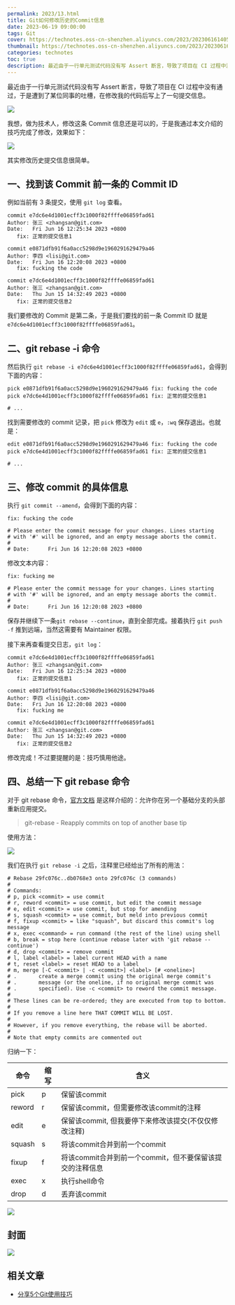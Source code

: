 ```yaml
---
permalink: 2023/13.html
title: Git如何修改历史的Commit信息
date: 2023-06-19 09:00:00
tags: Git
cover: https://technotes.oss-cn-shenzhen.aliyuncs.com/2023/20230616140555.png
thumbnail: https://technotes.oss-cn-shenzhen.aliyuncs.com/2023/20230616140555.png
categories: technotes
toc: true
description: 最近由于一行单元测试代码没有写 Assert 断言，导致了项目在 CI 过程中没有通过，于是遭到了某位同事的吐槽，在修改我的代码后写上了一句提交信息。我想，做为技术人，修改这条 Commit 信息还是可以的，于是我通过本文介绍的技巧完成了修改。
---
```


最近由于一行单元测试代码没有写 Assert 断言，导致了项目在 CI 过程中没有通过，于是遭到了某位同事的吐槽，在修改我的代码后写上了一句提交信息。

![](https://technotes.oss-cn-shenzhen.aliyuncs.com/2023/image-20230616132530909.png)

我想，做为技术人，修改这条 Commit 信息还是可以的，于是我通过本文介绍的技巧完成了修改，效果如下：

![](https://technotes.oss-cn-shenzhen.aliyuncs.com/2023/image-20230616133302759.png)

其实修改历史提交信息很简单。

<!-- more -->

## 一、找到该 Commit 前一条的 Commit ID

例如当前有 3 条提交，使用 `git log` 查看。

```
commit e7dc6e4d1001ecff3c1000f82ffffe06859fad61
Author: 张三 <zhangsan@git.com>
Date:   Fri Jun 16 12:25:34 2023 +0800
   fix: 正常的提交信息1

commit e0871dfb91f6a0acc5298d9e1960291629479a46
Author: 李四 <lisi@git.com>
Date:   Fri Jun 16 12:20:08 2023 +0800
   fix: fucking the code

commit e7dc6e4d1001ecff3c1000f82ffffe06859fad61
Author: 张三 <zhangsan@git.com>
Date:   Thu Jun 15 14:32:49 2023 +0800
   fix: 正常的提交信息2
```

我们要修改的 Commit 是第二条，于是我们要找的前一条 Commit ID 就是 `e7dc6e4d1001ecff3c1000f82ffffe06859fad61`。

## 二、git rebase -i 命令

然后执行 `git rebase -i e7dc6e4d1001ecff3c1000f82ffffe06859fad61`，会得到下面的内容：

```
pick e0871dfb91f6a0acc5298d9e1960291629479a46 fix: fucking the code
pick e7dc6e4d1001ecff3c1000f82ffffe06859fad61 fix: 正常的提交信息1

# ...
```

找到需要修改的 commit 记录，把 `pick` 修改为 `edit` 或 `e`，`:wq` 保存退出。也就是：

```
edit e0871dfb91f6a0acc5298d9e1960291629479a46 fix: fucking the code
pick e7dc6e4d1001ecff3c1000f82ffffe06859fad61 fix: 正常的提交信息1

# ...
```

## 三、修改 commit 的具体信息

执行 `git commit --amend`，会得到下面的内容：

```
fix: fucking the code

# Please enter the commit message for your changes. Lines starting
# with '#' will be ignored, and an empty message aborts the commit.
#
# Date:      Fri Jun 16 12:20:08 2023 +0800
```

修改文本内容：

```
fix: fucking me

# Please enter the commit message for your changes. Lines starting
# with '#' will be ignored, and an empty message aborts the commit.
#
# Date:      Fri Jun 16 12:20:08 2023 +0800
```

保存并继续下一条`git rebase --continue`，直到全部完成。接着执行 `git push -f` 推到远端，当然这需要有 Maintainer 权限。

接下来再查看提交日志，`git log`：

```
commit e7dc6e4d1001ecff3c1000f82ffffe06859fad61
Author: 张三 <zhangsan@git.com>
Date:   Fri Jun 16 12:25:34 2023 +0800
   fix: 正常的提交信息1

commit e0871dfb91f6a0acc5298d9e1960291629479a46
Author: 李四 <lisi@git.com>
Date:   Fri Jun 16 12:20:08 2023 +0800
   fix: fucking me

commit e7dc6e4d1001ecff3c1000f82ffffe06859fad61
Author: 张三 <zhangsan@git.com>
Date:   Thu Jun 15 14:32:49 2023 +0800
   fix: 正常的提交信息2
```

修改完成！不过要提醒的是：技巧慎用他途。

## 四、总结一下 git rebase 命令

对于 git rebase 命令，[官方文档](https://git-scm.com/docs/git-rebase) 是这样介绍的：允许你在另一个基础分支的头部重新应用提交。

> git-rebase - Reapply commits on top of another base tip

使用方法：

![](https://technotes.oss-cn-shenzhen.aliyuncs.com/2023/image-20230616143656476.png)

我们在执行 `git rebase -i` 之后，注释里已经给出了所有的用法：

```
# Rebase 29fc076c..db0768e3 onto 29fc076c (3 commands)
#
# Commands:
# p, pick <commit> = use commit
# r, reword <commit> = use commit, but edit the commit message
# e, edit <commit> = use commit, but stop for amending
# s, squash <commit> = use commit, but meld into previous commit
# f, fixup <commit> = like "squash", but discard this commit's log message
# x, exec <command> = run command (the rest of the line) using shell
# b, break = stop here (continue rebase later with 'git rebase --continue')
# d, drop <commit> = remove commit
# l, label <label> = label current HEAD with a name
# t, reset <label> = reset HEAD to a label
# m, merge [-C <commit> | -c <commit>] <label> [# <oneline>]
# .       create a merge commit using the original merge commit's
# .       message (or the oneline, if no original merge commit was
# .       specified). Use -c <commit> to reword the commit message.
#
# These lines can be re-ordered; they are executed from top to bottom.
#
# If you remove a line here THAT COMMIT WILL BE LOST.
#
# However, if you remove everything, the rebase will be aborted.
#
# Note that empty commits are commented out
```

归纳一下：

| 命令   | 缩写 | 含义                                                     |
| ------ | ---- | -------------------------------------------------------- |
| pick   | p    | 保留该commit                                             |
| reword | r    | 保留该commit，但需要修改该commit的注释                   |
| edit   | e    | 保留该commit, 但我要停下来修改该提交(不仅仅修改注释)     |
| squash | s    | 将该commit合并到前一个commit                             |
| fixup  | f    | 将该commit合并到前一个commit，但不要保留该提交的注释信息 |
| exec   | x    | 执行shell命令                                            |
| drop   | d    | 丢弃该commit                                             |

![](https://technotes.oss-cn-shenzhen.aliyuncs.com/2023/202303052135542.gif)

## 封面

![](https://technotes.oss-cn-shenzhen.aliyuncs.com/2023/20230616140555.png)

## 相关文章

- [分享5个Git使用技巧](https://mp.weixin.qq.com/s/ETX8rIwu8Y_0qN-C718gSQ)

